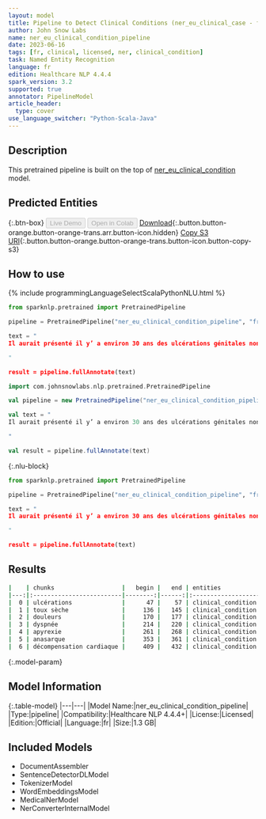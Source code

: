 ```yaml
---
layout: model
title: Pipeline to Detect Clinical Conditions (ner_eu_clinical_case - fr)
author: John Snow Labs
name: ner_eu_clinical_condition_pipeline
date: 2023-06-16
tags: [fr, clinical, licensed, ner, clinical_condition]
task: Named Entity Recognition
language: fr
edition: Healthcare NLP 4.4.4
spark_version: 3.2
supported: true
annotator: PipelineModel
article_header:
  type: cover
use_language_switcher: "Python-Scala-Java"
---
```


## Description

This pretrained pipeline is built on the top of [ner_eu_clinical_condition](https://nlp.johnsnowlabs.com/2023/02/06/ner_eu_clinical_condition_fr.html) model.

## Predicted Entities



{:.btn-box}
<button class="button button-orange" disabled>Live Demo</button>
<button class="button button-orange" disabled>Open in Colab</button>
[Download](https://s3.amazonaws.com/auxdata.johnsnowlabs.com/clinical/models/ner_eu_clinical_condition_pipeline_fr_4.4.4_3.2_1686957299252.zip){:.button.button-orange.button-orange-trans.arr.button-icon.hidden}
[Copy S3 URI](s3://auxdata.johnsnowlabs.com/clinical/models/ner_eu_clinical_condition_pipeline_fr_4.4.4_3.2_1686957299252.zip){:.button.button-orange.button-orange-trans.button-icon.button-copy-s3}

## How to use



<div class="tabs-box" markdown="1">
{% include programmingLanguageSelectScalaPythonNLU.html %}

```python
from sparknlp.pretrained import PretrainedPipeline

pipeline = PretrainedPipeline("ner_eu_clinical_condition_pipeline", "fr", "clinical/models")

text = "
Il aurait présenté il y’ a environ 30 ans des ulcérations génitales non traitées spontanément guéries. L’interrogatoire retrouvait une toux sèche depuis trois mois, des douleurs rétro-sternales constrictives, une dyspnée stade III de la NYHA et un contexte d’ apyrexie. Sur ce tableau s’ est greffé des œdèmes des membres inférieurs puis un tableau d’ anasarque d’ où son hospitalisation en cardiologie pour décompensation cardiaque globale.

"

result = pipeline.fullAnnotate(text)
```
```scala
import com.johnsnowlabs.nlp.pretrained.PretrainedPipeline

val pipeline = new PretrainedPipeline("ner_eu_clinical_condition_pipeline", "fr", "clinical/models")

val text = "
Il aurait présenté il y’ a environ 30 ans des ulcérations génitales non traitées spontanément guéries. L’interrogatoire retrouvait une toux sèche depuis trois mois, des douleurs rétro-sternales constrictives, une dyspnée stade III de la NYHA et un contexte d’ apyrexie. Sur ce tableau s’ est greffé des œdèmes des membres inférieurs puis un tableau d’ anasarque d’ où son hospitalisation en cardiologie pour décompensation cardiaque globale.

"

val result = pipeline.fullAnnotate(text)
```

{:.nlu-block}
```python
from sparknlp.pretrained import PretrainedPipeline

pipeline = PretrainedPipeline("ner_eu_clinical_condition_pipeline", "fr", "clinical/models")

text = "
Il aurait présenté il y’ a environ 30 ans des ulcérations génitales non traitées spontanément guéries. L’interrogatoire retrouvait une toux sèche depuis trois mois, des douleurs rétro-sternales constrictives, une dyspnée stade III de la NYHA et un contexte d’ apyrexie. Sur ce tableau s’ est greffé des œdèmes des membres inférieurs puis un tableau d’ anasarque d’ où son hospitalisation en cardiologie pour décompensation cardiaque globale.

"

result = pipeline.fullAnnotate(text)
```
</div>

## Results

```bash
|    | chunks                   |   begin |   end | entities           |   confidence |
|---:|:-------------------------|--------:|------:|:-------------------|-------------:|
|  0 | ulcérations              |      47 |    57 | clinical_condition |       0.9995 |
|  1 | toux sèche               |     136 |   145 | clinical_condition |       0.917  |
|  2 | douleurs                 |     170 |   177 | clinical_condition |       0.9999 |
|  3 | dyspnée                  |     214 |   220 | clinical_condition |       0.9999 |
|  4 | apyrexie                 |     261 |   268 | clinical_condition |       0.9963 |
|  5 | anasarque                |     353 |   361 | clinical_condition |       0.9973 |
|  6 | décompensation cardiaque |     409 |   432 | clinical_condition |       0.8948 |
```

{:.model-param}
## Model Information

{:.table-model}
|---|---|
|Model Name:|ner_eu_clinical_condition_pipeline|
|Type:|pipeline|
|Compatibility:|Healthcare NLP 4.4.4+|
|License:|Licensed|
|Edition:|Official|
|Language:|fr|
|Size:|1.3 GB|

## Included Models

- DocumentAssembler
- SentenceDetectorDLModel
- TokenizerModel
- WordEmbeddingsModel
- MedicalNerModel
- NerConverterInternalModel